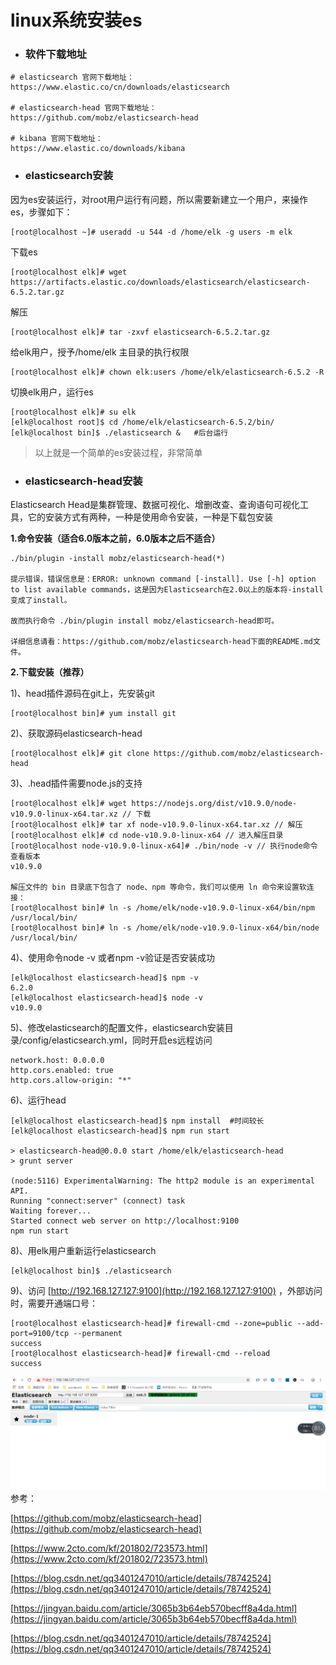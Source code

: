 # linux系统安装es

* ### 软件下载地址

```
# elasticsearch 官网下载地址：
https://www.elastic.co/cn/downloads/elasticsearch

# elasticsearch-head 官网下载地址：
https://github.com/mobz/elasticsearch-head

# kibana 官网下载地址：
https://www.elastic.co/downloads/kibana
```

* ### elasticsearch安装

因为es安装运行，对root用户运行有问题，所以需要新建立一个用户，来操作es，步骤如下：

```
[root@localhost ~]# useradd -u 544 -d /home/elk -g users -m elk
```

下载es

```
[root@localhost elk]# wget https://artifacts.elastic.co/downloads/elasticsearch/elasticsearch-6.5.2.tar.gz
```

解压

```
[root@localhost elk]# tar -zxvf elasticsearch-6.5.2.tar.gz
```

给elk用户，授予/home/elk 主目录的执行权限

```
[root@localhost elk]# chown elk:users /home/elk/elasticsearch-6.5.2 -R
```

切换elk用户，运行es

```
[root@localhost elk]# su elk
[elk@localhost root]$ cd /home/elk/elasticsearch-6.5.2/bin/
[elk@localhost bin]$ ./elasticsearch &   #后台运行
```

> 以上就是一个简单的es安装过程，非常简单

* ### elasticsearch-head安装

Elasticsearch Head是集群管理、数据可视化、增删改查、查询语句可视化工具，它的安装方式有两种，一种是使用命令安装，一种是下载包安装

**1.命令安装（适合6.0版本之前，6.0版本之后不适合）**

```
./bin/plugin -install mobz/elasticsearch-head(*)

提示错误，错误信息是：ERROR: unknown command [-install]. Use [-h] option to list available commands，这是因为Elasticsearch在2.0以上的版本将-install变成了install。

故而执行命令 ./bin/plugin install mobz/elasticsearch-head即可。

详细信息请看：https://github.com/mobz/elasticsearch-head下面的README.md文件。
```

**2.下载安装（推荐）**

1\)、head插件源码在git上，先安装git

```
[root@localhost bin]# yum install git
```

2\)、获取源码elasticsearch-head

```
[root@localhost elk]# git clone https://github.com/mobz/elasticsearch-head
```

3\)、.head插件需要node.js的支持

```
[root@localhost elk]# wget https://nodejs.org/dist/v10.9.0/node-v10.9.0-linux-x64.tar.xz // 下载
[root@localhost elk]# tar xf node-v10.9.0-linux-x64.tar.xz // 解压
[root@localhost elk]# cd node-v10.9.0-linux-x64 // 进入解压目录
[root@localhost node-v10.9.0-linux-x64]# ./bin/node -v // 执行node命令 查看版本
v10.9.0

解压文件的 bin 目录底下包含了 node、npm 等命令，我们可以使用 ln 命令来设置软连接：
[root@localhost bin]# ln -s /home/elk/node-v10.9.0-linux-x64/bin/npm /usr/local/bin/
[root@localhost bin]# ln -s /home/elk/node-v10.9.0-linux-x64/bin/node /usr/local/bin/
```

4\)、使用命令node -v 或者npm -v验证是否安装成功

```
[elk@localhost elasticsearch-head]$ npm -v
6.2.0
[elk@localhost elasticsearch-head]$ node -v
v10.9.0
```

5\)、修改elasticsearch的配置文件，elasticsearch安装目录/config/elasticsearch.yml，同时开启es远程访问

```
network.host: 0.0.0.0
http.cors.enabled: true
http.cors.allow-origin: "*"
```

6\)、运行head

```
[elk@localhost elasticsearch-head]$ npm install  #时间较长
[elk@localhost elasticsearch-head]$ npm run start

> elasticsearch-head@0.0.0 start /home/elk/elasticsearch-head
> grunt server

(node:5116) ExperimentalWarning: The http2 module is an experimental API.
Running "connect:server" (connect) task
Waiting forever...
Started connect web server on http://localhost:9100
npm run start
```

8\)、用elk用户重新运行elasticsearch

```
[elk@localhost bin]$ ./elasticsearch
```

9\)、访问 [http://192.168.127.127:9100](http://192.168.127.127:9100) ，外部访问时，需要开通端口号：

```
[root@localhost elasticsearch-head]# firewall-cmd --zone=public --add-port=9100/tcp --permanent
success
[root@localhost elasticsearch-head]# firewall-cmd --reload
success
```

![](/assets/import-es-001.png)参考：

[https://github.com/mobz/elasticsearch-head](https://github.com/mobz/elasticsearch-head)

[https://www.2cto.com/kf/201802/723573.html](https://www.2cto.com/kf/201802/723573.html)

[https://blog.csdn.net/qq3401247010/article/details/78742524](https://blog.csdn.net/qq3401247010/article/details/78742524)

[https://jingyan.baidu.com/article/3065b3b64eb570becff8a4da.html](https://jingyan.baidu.com/article/3065b3b64eb570becff8a4da.html)

[https://blog.csdn.net/qq3401247010/article/details/78742524](https://blog.csdn.net/qq3401247010/article/details/78742524)

